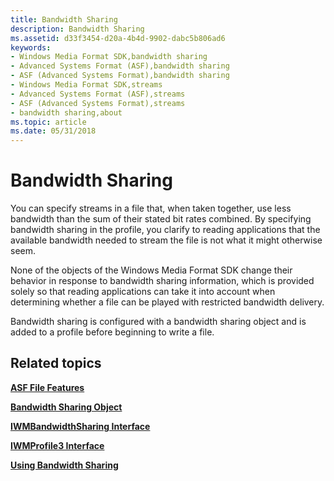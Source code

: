 ```yaml
---
title: Bandwidth Sharing
description: Bandwidth Sharing
ms.assetid: d33f3454-d20a-4b4d-9902-dabc5b806ad6
keywords:
- Windows Media Format SDK,bandwidth sharing
- Advanced Systems Format (ASF),bandwidth sharing
- ASF (Advanced Systems Format),bandwidth sharing
- Windows Media Format SDK,streams
- Advanced Systems Format (ASF),streams
- ASF (Advanced Systems Format),streams
- bandwidth sharing,about
ms.topic: article
ms.date: 05/31/2018
---
```


# Bandwidth Sharing

You can specify streams in a file that, when taken together, use less bandwidth than the sum of their stated bit rates combined. By specifying bandwidth sharing in the profile, you clarify to reading applications that the available bandwidth needed to stream the file is not what it might otherwise seem.

None of the objects of the Windows Media Format SDK change their behavior in response to bandwidth sharing information, which is provided solely so that reading applications can take it into account when determining whether a file can be played with restricted bandwidth delivery.

Bandwidth sharing is configured with a bandwidth sharing object and is added to a profile before beginning to write a file.

## Related topics

<dl> <dt>

[**ASF File Features**](asf-file-features.md)
</dt> <dt>

[**Bandwidth Sharing Object**](bandwidth-sharing-object.md)
</dt> <dt>

[**IWMBandwidthSharing Interface**](/windows/desktop/api/wmsdkidl/nn-wmsdkidl-iwmbandwidthsharing)
</dt> <dt>

[**IWMProfile3 Interface**](/windows/desktop/api/wmsdkidl/nn-wmsdkidl-iwmprofile3)
</dt> <dt>

[**Using Bandwidth Sharing**](using-bandwidth-sharing.md)
</dt> </dl>

 

 




